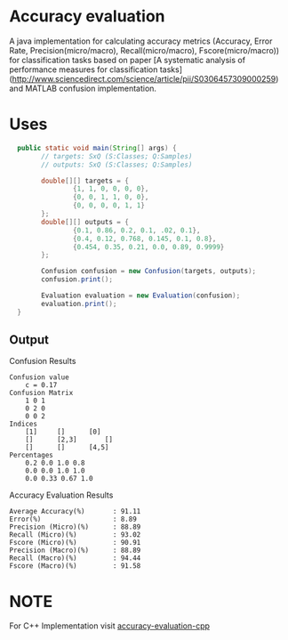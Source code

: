# Accuracy evaluation 
A java implementation for calculating accuracy metrics (Accuracy, Error Rate, Precision(micro/macro), Recall(micro/macro), Fscore(micro/macro)) for 
 classification tasks based on paper [A systematic analysis of performance measures for classification tasks]
 (http://www.sciencedirect.com/science/article/pii/S0306457309000259) and MATLAB confusion implementation.

# Uses

```java
  public static void main(String[] args) {
        // targets: SxQ (S:Classes; Q:Samples)
        // outputs: SxQ (S:Classes; Q:Samples)

        double[][] targets = {
                {1, 1, 0, 0, 0, 0},
                {0, 0, 1, 1, 0, 0},
                {0, 0, 0, 0, 1, 1}
        };
        double[][] outputs = {
                {0.1, 0.86, 0.2, 0.1, .02, 0.1},
                {0.4, 0.12, 0.768, 0.145, 0.1, 0.8},
                {0.454, 0.35, 0.21, 0.0, 0.89, 0.9999}
        };

        Confusion confusion = new Confusion(targets, outputs);
        confusion.print();

        Evaluation evaluation = new Evaluation(confusion);
        evaluation.print();
  }
```

Output
--
Confusion Results

  	Confusion value
  		c = 0.17
  	Confusion Matrix
  		1 0 1 
  		0 2 0 
  		0 0 2 
  	Indices
  		[1]		[]		[0]
  		[]		[2,3]		[]
  		[]		[]		[4,5]
  	Percentages
  		0.2 0.0 1.0 0.8 
  		0.0 0.0 1.0 1.0 
  		0.0 0.33 0.67 1.0 
  
  
Accuracy Evaluation Results
  
  	Average Accuracy(%)       : 91.11
  	Error(%)                  : 8.89
  	Precision (Micro)(%)      : 88.89
  	Recall (Micro)(%)         : 93.02
  	Fscore (Micro)(%)         : 90.91
  	Precision (Macro)(%)      : 88.89
  	Recall (Macro)(%)         : 94.44
  	Fscore (Macro)(%)         : 91.58


# NOTE
For C++ Implementation visit [accuracy-evaluation-cpp](https://github.com/ashokpant/accuracy-evaluation-cpp.git)
